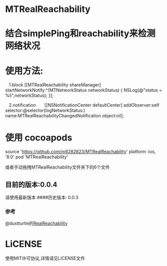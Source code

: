 # MTRealReachability
# 结合simplePing和reachability来检测网络状况

# 使用方法:
    1.block 
    [[MTRealReachability shareManager] startNetworkNotify:^(MTNetworkStatus networkStatus) {
        NSLog(@"status = %li",networkStatus);
    }];
    
    2.notification 
       [[NSNotificationCenter defaultCenter] addObserver:self selector:@selector(logNetworkStatus:)             name:MTRealReachabilityChangedNotification object:nil];
       

# 使用 cocoapods
source 'https://github.com/m8282823/MTRealReachability'
platform :ios, '8.0'
pod 'MTRealReachability'

或者手动拖拽MTRealReachability文件夹下的6个文件


## 目前的版本:0.0.4
请使用最新版本
####历史版本: 0.0.3

### 参考
@dustturtle的[RealReachability](https://github.com/dustturtle/RealReachability#demo)

# LiCENSE
使用MIT许可协议,详情请见LICENSE文件
